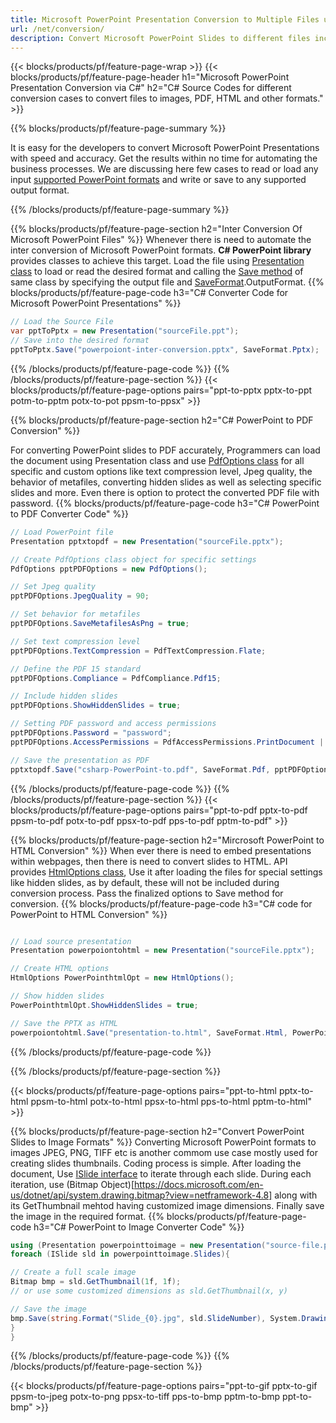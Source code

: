 ```yaml
---
title: Microsoft PowerPoint Presentation Conversion to Multiple Files using C# 
url: /net/conversion/
description: Convert Microsoft PowerPoint Slides to different files including PDF, HTML and image formats on .NET Framework, .NET Core, Windows Azure, Mono or Xamarin Platforms.
---
```


{{< blocks/products/pf/feature-page-wrap >}}
{{< blocks/products/pf/feature-page-header h1="Microsoft PowerPoint Presentation Conversion via C#" h2="C# Source Codes for different conversion cases to convert files to images, PDF, HTML and other formats." >}}

{{% blocks/products/pf/feature-page-summary %}}

It is easy for the developers to convert Microsoft PowerPoint Presentations with speed and accuracy. Get the results within no time for automating the business processes. We are discussing here few cases to read or load any input [supported PowerPoint formats](https://docs.aspose.com/slides/net/supported-file-formats/) and write or save to any supported output format. 

{{% /blocks/products/pf/feature-page-summary  %}}

{{% blocks/products/pf/feature-page-section  h2="Inter Conversion Of Microsoft PowerPoint Files" %}}
Whenever there is need to automate the inter conversion of Microsoft PowerPoint formats. **C# PowerPoint library** provides classes to achieve this target. Load the file using [Presentation class](https://apireference.aspose.com/net/slides/aspose.slides/presentation) to load or read the desired format and calling the [Save method](https://apireference.aspose.com/slides/net/aspose.slides/presentation/methods/save) of same class by specifying the output file and [SaveFormat](https://apireference.aspose.com/slides/net/aspose.slides.export/saveformat).OutputFormat. 
{{% blocks/products/pf/feature-page-code h3="C# Converter Code for Microsoft PowerPoint Presentations" %}}

```cs
// Load the Source File
var pptToPptx = new Presentation("sourceFile.ppt");
// Save into the desired format
pptToPptx.Save("powerpoiont-inter-conversion.pptx", SaveFormat.Pptx);   
```
{{% /blocks/products/pf/feature-page-code  %}}
{{% /blocks/products/pf/feature-page-section %}}
{{< blocks/products/pf/feature-page-options pairs="ppt-to-pptx pptx-to-ppt potm-to-pptm potx-to-pot ppsm-to-ppsx" >}}


{{% blocks/products/pf/feature-page-section  h2="C# PowerPoint to PDF Conversion" %}}

For converting PowerPoint slides to PDF accurately, Programmers can load the document using Presentation class and use [PdfOptions class](https://apireference.aspose.com/slides/net/aspose.slides.export/pdfoptions) for all specific and custom options like text compression level, Jpeg quality, the behavior of metafiles, converting hidden slides as well as selecting specific slides and more. Even there is option to protect the converted PDF file with password.
{{% blocks/products/pf/feature-page-code h3="C# PowerPoint to PDF Converter Code" %}}

```cs
// Load PowerPoint file
Presentation pptxtopdf = new Presentation("sourceFile.pptx");

// Create PdfOptions class object for specific settings
PdfOptions pptPDFOptions = new PdfOptions();

// Set Jpeg quality
pptPDFOptions.JpegQuality = 90;

// Set behavior for metafiles
pptPDFOptions.SaveMetafilesAsPng = true;

// Set text compression level
pptPDFOptions.TextCompression = PdfTextCompression.Flate;

// Define the PDF 15 standard
pptPDFOptions.Compliance = PdfCompliance.Pdf15;

// Include hidden slides
pptPDFOptions.ShowHiddenSlides = true;

// Setting PDF password and access permissions
pptPDFOptions.Password = "password";
pptPDFOptions.AccessPermissions = PdfAccessPermissions.PrintDocument | PdfAccessPermissions.HighQualityPrint;

// Save the presentation as PDF
pptxtopdf.Save("csharp-PowerPoint-to.pdf", SaveFormat.Pdf, pptPDFOptions);

```
{{% /blocks/products/pf/feature-page-code  %}}
{{% /blocks/products/pf/feature-page-section %}}
{{< blocks/products/pf/feature-page-options pairs="ppt-to-pdf pptx-to-pdf ppsm-to-pdf potx-to-pdf ppsx-to-pdf pps-to-pdf pptm-to-pdf" >}}


{{% blocks/products/pf/feature-page-section  h2="Mircrosoft PowerPoint to HTML Conversion" %}}
When ever there is need to embed presentations within webpages, then there is need to convert slides to HTML. API provides [HtmlOptions class](https://apireference.aspose.com/slides/net/aspose.slides.export/htmloptions), Use it after loading the files for special settings like hidden slides, as by default, these will not be included during conversion process. Pass the finalized options to Save method for conversion.
{{% blocks/products/pf/feature-page-code h3="C# code for PowerPoint to HTML Conversion" %}}

```cs

// Load source presentation 
Presentation powerpoiontohtml = new Presentation("sourceFile.pptx");

// Create HTML options
HtmlOptions PowerPointhtmlOpt = new HtmlOptions();

// Show hidden slides
PowerPointhtmlOpt.ShowHiddenSlides = true;

// Save the PPTX as HTML
powerpoiontohtml.Save("presentation-to.html", SaveFormat.Html, PowerPointhtmlOpt); 

```
{{% /blocks/products/pf/feature-page-code %}}

{{% /blocks/products/pf/feature-page-section %}}

{{< blocks/products/pf/feature-page-options pairs="ppt-to-html pptx-to-html ppsm-to-html potx-to-html ppsx-to-html pps-to-html pptm-to-html" >}}

{{% blocks/products/pf/feature-page-section  h2="Convert PowerPoint Slides to Image Formats" %}}
Converting Microsoft PowerPoint formats to images JPEG, PNG, TIFF etc is another commom use case mostly used for creating slides thumbnails. Coding process is simple. After loading the document, Use [ISlide interface](https://apireference.aspose.com/net/slides/aspose.slides/islide) to iterate through each slide. During each iteration, use (Bitmap Object)[https://docs.microsoft.com/en-us/dotnet/api/system.drawing.bitmap?view=netframework-4.8] along with its GetThumbnail mehtod having customized image dimensions. Finally save the image in the required format.
{{% blocks/products/pf/feature-page-code h3="C# PowerPoint to Image Converter Code" %}}
```cs
using (Presentation powerpointtoimage = new Presentation("source-file.ppt")){
foreach (ISlide sld in powerpointtoimage.Slides){

// Create a full scale image
Bitmap bmp = sld.GetThumbnail(1f, 1f);
// or use some customized dimensions as sld.GetThumbnail(x, y)

// Save the image
bmp.Save(string.Format("Slide_{0}.jpg", sld.SlideNumber), System.Drawing.Imaging.ImageFormat.Jpeg);
}
}
```
{{% /blocks/products/pf/feature-page-code %}}
{{% /blocks/products/pf/feature-page-section %}}

{{< blocks/products/pf/feature-page-options pairs="ppt-to-gif pptx-to-gif ppsm-to-jpeg potx-to-png ppsx-to-tiff pps-to-bmp pptm-to-bmp ppt-to-bmp" >}}